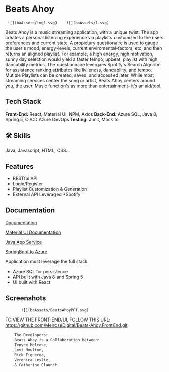 
# Beats Ahoy

     ![](baAssets/img1.svg)    ![](baAssets/1.svg)

Beats Ahoy is a music streaming application, with a unique twist. The app creates a personal listening experience via playlists customized to the users preferences and current state. 
A propietary questionaire is used to gauge the user's mood, energy-levels, current enviromental-factors, etc, and then returns an aligned playlist. For example, a high energy, high motivation, sunny day selection would yield a faster tempo, upbeat, playlist with high dancability metrics. The questionnaire levergaes Spotify's Search Algoritm for assistance ranking attributes like livileness, 
dancability, and tempo. 
Mutiple Playlists can be created, saved, and accessed later. 
While most streaming services center the song or artist, Beats Ahoy centers around you, the user. Music function's as more than entertainment- it's an aid/tool.


## Tech Stack

**Front-End:** React, Material UI, NPM, Axios
**Back-End:** Azure SQL, Java 8, Spring 5, 
              CI/CD Azure DevOps
**Testing:** Junit, Mockito



## 🛠 Skills
Java, Javascript, HTML, CSS...




## Features

- RESTful API
- Login/Register
- Playlist Customization
  & Generation
- External API Leveraged
  *Spotify


## Documentation

[Documentation](https://linktodocumentation)

[Material UI Documentation](https://mui.com/material-ui/getting-started/overview/)

[Java App Service](https://docs.microsoft.com/en-us/azure/app-service/quickstart-java?pivots=platform-linux-development-environment-maven&tabs=javase)

[SpringBoot to Azure](https://dev.to/azure/the-easy-way-to-deploy-a-spring-boot-application-to-production-on-azure-2joi)

Application must leverage the full stack:

* Azure SQL for persistence
* API built with Java 8 and Spring 5
* UI built with React

## Screenshots

           ![](baAssets/BeatsAhoyPPT.svg)
           

  TO VIEW THE FRONT-END/UI, FOLLOW THIS URL:
https://github.com/MelroseDigital/Beats-Ahoy.FrontEnd.git


        The Developers: 
        Beats Ahoy is a Collaboration between: 
        Tenyce Melrose,
        Levi Houlton,
        Rick Figueroa,
        Veronica Leslie, 
        & Catherine Claunch
